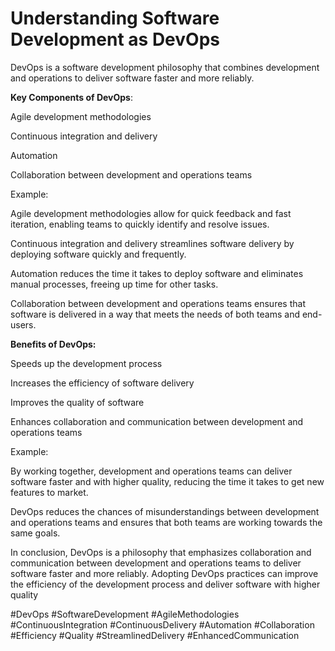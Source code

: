 # Understanding Software Development as DevOps

DevOps is a software development philosophy that combines development and operations to deliver software faster and more reliably.

**Key Components of DevOps**:

Agile development methodologies

Continuous integration and delivery

Automation

Collaboration between development and operations teams

Example:

Agile development methodologies allow for quick feedback and fast iteration, enabling teams to quickly identify and resolve issues.

Continuous integration and delivery streamlines software delivery by deploying software quickly and frequently.

Automation reduces the time it takes to deploy software and eliminates manual processes, freeing up time for other tasks.

Collaboration between development and operations teams ensures that software is delivered in a way that meets the needs of both teams and end-users.

**Benefits of DevOps:**

Speeds up the development process

Increases the efficiency of software delivery

Improves the quality of software

Enhances collaboration and communication between development and operations teams

Example:

By working together, development and operations teams can deliver software faster and with higher quality, reducing the time it takes to get new features to market.

DevOps reduces the chances of misunderstandings between development and operations teams and ensures that both teams are working towards the same goals.

In conclusion, DevOps is a philosophy that emphasizes collaboration and communication between development and operations teams to deliver software faster and more reliably. Adopting DevOps practices can improve the efficiency of the development process and deliver software with higher quality

#DevOps #SoftwareDevelopment #AgileMethodologies #ContinuousIntegration #ContinuousDelivery #Automation #Collaboration #Efficiency #Quality #StreamlinedDelivery #EnhancedCommunication